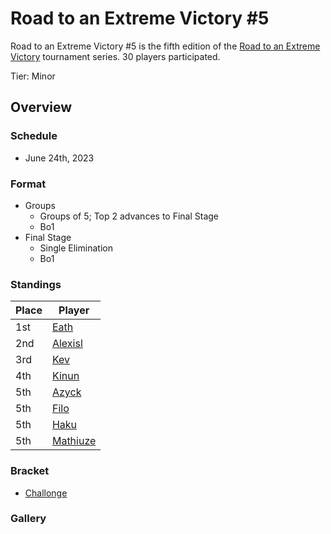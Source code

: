 # Road to an Extreme Victory #5

Road to an Extreme Victory #5 is the fifth edition of the [Road to an Extreme Victory](rtaxvmain.md) tournament series.
30 players participated.

Tier: Minor

## Overview

### Schedule
- June 24th, 2023

### Format
- Groups
  - Groups of 5; Top 2 advances to Final Stage
  - Bo1
- Final Stage
  - Single Elimination
  - Bo1

### Standings

|Place|Player|
|-|-|
|1st|[Eath](../../players/belgian/eath.md)|
|2nd|[Alexisl](../../players/french/alexisl.md)|
|3rd|[Kev](../../players/french/kevnox.md)|
|4th|[Kinun](../../players/belgian/kinun.md)|
|5th|[Azyck](../../players/french/azyck.md)|
|5th|[Filo](../../players/italian/filo.md)|
|5th|[Haku](../../players/german/haku.md)|
|5th|[Mathiuze](../../players/french/mathiuze.md)|

### Bracket
- [Challonge](https://challonge.com/74bqk53q)

### Gallery
